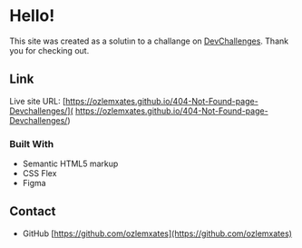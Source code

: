 # Hello!

This site was created as a solutiın to a challange on [DevChallenges](https://devchallenges.io/challenges). Thank you for checking out.

## Link

Live site URL: [https://ozlemxates.github.io/404-Not-Found-page-Devchallenges/]( https://ozlemxates.github.io/404-Not-Found-page-Devchallenges/)

### Built With

- Semantic HTML5 markup
- CSS Flex
- Figma

## Contact

- GitHub [https://github.com/ozlemxates](https://github.com/ozlemxates)

